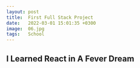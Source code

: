 ```yaml
---
layout: post
title:  First Full Stack Project
date:   2022-03-01 15:01:35 +0300
image:  06.jpg
tags:   School
---
```



## I Learned React in A Fever Dream
